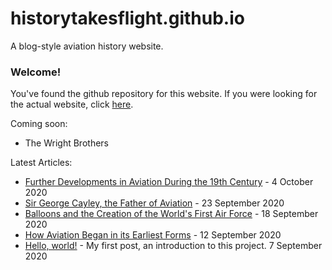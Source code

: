 # historytakesflight.github.io

A blog-style aviation history website. 

### Welcome!
You've found the github repository for this website. If you were looking for the actual website, click [here](https://historytakesflight.github.io/). 

Coming soon:
* The Wright Brothers

Latest Articles:
* <a href="beginnings/nineteenth-century.html">Further Developments in Aviation During the 19th Century</a> - 4 October 2020
* <a href="beginnings/george-cayley.html">Sir George Cayley, the Father of Aviation</a> - 23 September 2020
* <a href="beginnings/balloons.html">Balloons and the Creation of the World's First Air Force</a> - 18 September 2020
* <a href="beginnings/earliest-forms.html">How Aviation Began in its Earliest Forms</a> - 12 September 2020
* <a href="/misc/hello-world.html">Hello, world!</a> - My first post, an introduction to this project. 7 September 2020